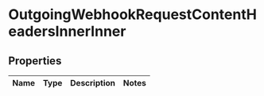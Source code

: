 

# OutgoingWebhookRequestContentHeadersInnerInner


## Properties

| Name | Type | Description | Notes |
|------------ | ------------- | ------------- | -------------|



